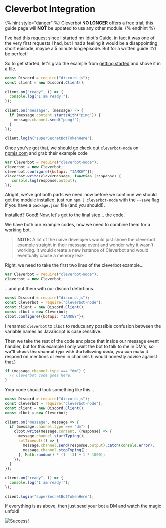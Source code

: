# Cleverbot Integration

{% hint style="danger" %}
Cleverbot **NO LONGER** offers a free trial; this guide page will **NOT** be updated to use any other module.
{% endhint %}

I've had this request since I started my Idiot's Guide, in fact it was one of the very first requests I had, but I had a feeling it would be a disappointing short episode, maybe a 5 minute long episode. But for a written guide it'd be perfect!

So to get started, let's grab the example from [getting started](../getting-started/getting-started-long-version.md) and shove it in a file.

```javascript
const Discord = require("discord.js");
const client = new Discord.Client();
 
client.on("ready", () => {
  console.log("I am ready!");
});
 
client.on("message", (message) => {
  if (message.content.startsWith("ping")) {
    message.channel.send("pong!");
  }
});
 
client.login("superSecretBotTokenHere");
```

Once you've got that, we should go check out `cleverbot-node` on [npmjs.com](https://www.npmjs.com/package/cleverbot-node) and grab their example code

```javascript
var Cleverbot = require("cleverbot-node");
cleverbot = new Cleverbot;
cleverbot.configure({botapi: "IAMKEY"});
cleverbot.write(cleverMessage, function (response) {
   console.log(response.output);
});
```

Alright, we've got both parts we need, now before we continue we should get the module installed, just run `npm i cleverbot-node` with the `--save` flag if you have a `package.json` file \(and you should!\).

Installed? Good! Now, let's get to the final step... the code.

We have both our example codes, now we need to combine them for a working bot.

> **NOTE:** A lot of the naive developers would just shove the cleverbot example straight in their message event and wonder why it wasn't working. It would create a new instance of Cleverbot and would eventually cause a memory leak.

Right, we need to take the first two lines of the cleverbot example...

```javascript
var Cleverbot = require("cleverbot-node");
cleverbot = new Cleverbot;
```

...and put them with our discord definitions.

```javascript
const Discord = require("discord.js");
const Cleverbot = require("cleverbot-node");
const client = new Discord.Client();
const clbot = new Cleverbot;
clbot.configure({botapi: "IAMKEY"});
```

I renamed `cleverbot` to `clbot` to reduce any possible confusion between the variable names as JavaScript is case sensitive.

Then we take the rest of the code and place that inside our message event handler, but for this example I only want the bot to talk to me in DM's, so we"ll check the channel `type` with the following code, you can make it respond on mentions or even in channels \(I would honestly advise against that.\)

```javascript
if (message.channel.type === "dm") {
  // Cleverbot code goes here.
}
```

Your code should look something like this...

```javascript
const Discord = require("discord.js");
const Cleverbot = require("cleverbot-node");
const client = new Discord.Client();
const clbot = new Cleverbot;
 
client.on("message", message => {
  if (message.channel.type === "dm") {
    clbot.write(message.content, (response) => {
      message.channel.startTyping();
      setTimeout(() => {
        message.channel.send(response.output).catch(console.error);
        message.channel.stopTyping();
      }, Math.random() * (1 - 3) + 1 * 1000);
    });
  }
});
 
client.on("ready", () => {
  console.log("I am ready!");
});
 
client.login("superSecretBotTokenHere");
```

If everything is as above, then just send your bot a DM and watch the magic unfold!

![Success!](../.gitbook/assets/cleverbot.png)

